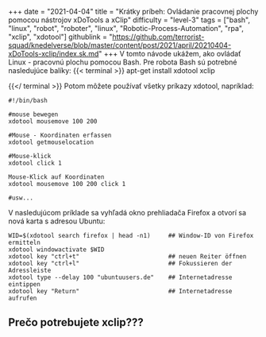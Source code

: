 +++
date = "2021-04-04"
title = "Krátky príbeh: Ovládanie pracovnej plochy pomocou nástrojov xDoTools a xClip"
difficulty = "level-3"
tags = ["bash", "linux", "robot", "roboter", "linux", "Robotic-Process-Automation", "rpa", "xclip", "xdotool"]
githublink = "https://github.com/terrorist-squad/knedelverse/blob/master/content/post/2021/april/20210404-xDoTools-xclip/index.sk.md"
+++
V tomto návode ukážem, ako ovládať Linux - pracovnú plochu pomocou Bash. Pre robota Bash sú potrebné nasledujúce balíky:
{{< terminal >}}
apt-get install xdotool xclip

{{</ terminal >}}
Potom môžete používať všetky príkazy xdotool, napríklad:
```
#!/bin/bash

#mouse bewegen
xdotool mousemove 100 200 

#Mouse - Koordinaten erfassen
xdotool getmouselocation 

#Mouse-klick
xdotool click 1 

Mouse-Klick auf Koordinaten
xdotool mousemove 100 200 click 1 

#usw...

```
V nasledujúcom príklade sa vyhľadá okno prehliadača Firefox a otvorí sa nová karta s adresou Ubuntu:
```
WID=$(xdotool search firefox | head -n1)     ## Window-ID von Firefox ermitteln
xdotool windowactivate $WID
xdotool key "ctrl+t"                         ## neuen Reiter öffnen
xdotool key "ctrl+l"                         ## Fokussieren der Adressleiste
xdotool type --delay 100 "ubuntuusers.de"    ## Internetadresse eintippen
xdotool key "Return"                         ## Internetadresse aufrufen 

```

## Prečo potrebujete xclip???
